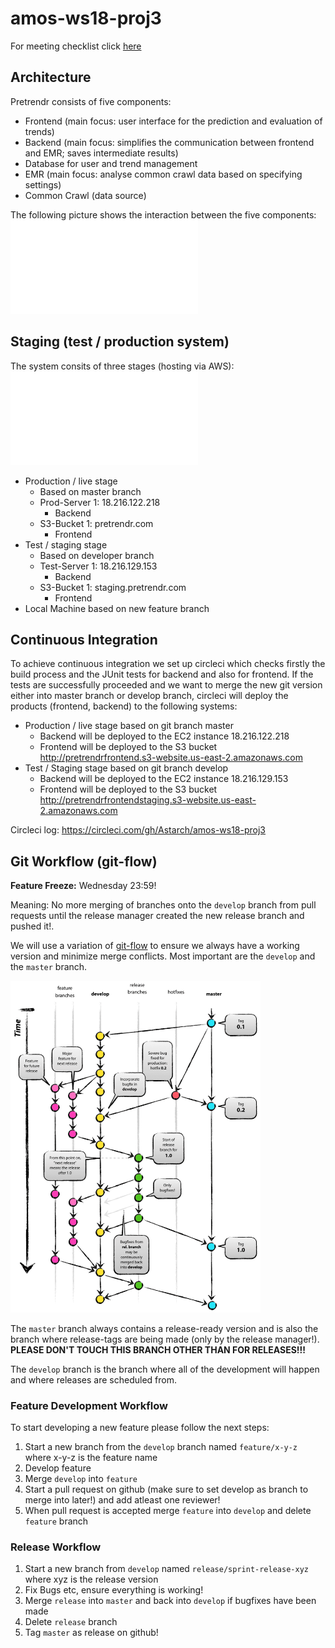 # amos-ws18-proj3

For meeting checklist click [here](https://github.com/Astarch/amos-ws18-proj3/blob/develop/MEETINGS_CHECKLIST.md)

## Architecture

Pretrendr consists of five components:
* Frontend (main focus: user interface for the prediction and evaluation of trends)
* Backend (main focus: simplifies the communication between frontend and EMR; saves intermediate results)
* Database for user and trend management
* EMR (main focus: analyse common crawl data based on specifying settings)
* Common Crawl (data source)

The following picture shows the interaction between the five components:
![Pretrendr architecture](architecture/pretrendr_advanced.pdf?raw=true "Pretrendr architecture")


## Staging (test / production system)
 
The system consits of three stages (hosting via AWS):
![Stages Overview](architecture/architecture_stages.pdf?raw=true "Stages Overview")
* Production / live stage 
    * Based on master branch
    * Prod-Server 1: 18.216.122.218
         * Backend
    * S3-Bucket 1: pretrendr.com
         * Frontend
* Test / staging stage 
     * Based on developer branch
     * Test-Server 1: 18.216.129.153
         * Backend
    * S3-Bucket 1: staging.pretrendr.com
         * Frontend
* Local Machine based on new feature branch

## Continuous Integration
To achieve continuous integration we set up circleci which checks firstly the build process and the JUnit tests for backend and also for frontend. If the tests are successfully proceeded and we want to merge the new git version either into master branch or develop branch, circleci will deploy the products (frontend, backend) to the following systems:
* Production / live stage based on git branch master
    * Backend will be deployed to the EC2 instance 18.216.122.218
    * Frontend will be deployed to the S3 bucket http://pretrendrfrontend.s3-website.us-east-2.amazonaws.com
* Test / Staging stage based on git branch develop
    * Backend will be deployed to the EC2 instance 18.216.129.153
    * Frontend will be deployed to the S3 bucket http://pretrendrfrontendstaging.s3-website.us-east-2.amazonaws.com


Circleci log: https://circleci.com/gh/Astarch/amos-ws18-proj3

## Git Workflow (git-flow)

**Feature Freeze:** Wednesday 23:59!

Meaning: No more merging of branches onto the `develop` branch from pull requests until the release manager created the new release branch and pushed it!.

We will use a variation of [git-flow](http://nvie.com/posts/a-successful-git-branching-model/) to ensure we always have a working version and minimize merge conflicts. Most important are the `develop` and the `master` branch. 

<img src="https://github.com/Astarch/amos-ws18-proj3/blob/master/git-flow.png" width="400">

The `master` branch always contains a release-ready version and is also the branch where release-tags are being made (only by the release manager!). **PLEASE DON'T TOUCH THIS BRANCH OTHER THAN FOR RELEASES!!!** 

The `develop` branch is the branch where all of the development will happen and where releases are scheduled from.

### Feature Development Workflow
To start developing a new feature please follow the next steps:
1. Start a new branch from the `develop` branch named `feature/x-y-z` where x-y-z is the feature name
2. Develop feature 
3. Merge `develop` into `feature`
4. Start a pull request on github (make sure to set develop as branch to merge into later!) and add atleast one reviewer!
5. When pull request is accepted merge `feature` into `develop` and delete `feature` branch


### Release Workflow
1. Start a new branch from `develop` named `release/sprint-release-xyz` where xyz is the release version
2. Fix Bugs etc, ensure everything is working!
3. Merge `release` into `master` and back into `develop` if bugfixes have been made
4. Delete `release` branch
5. Tag `master` as release on github! 







